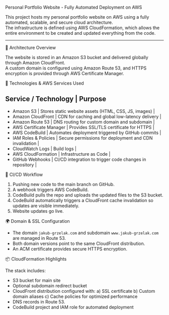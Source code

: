 Personal Portfolio Website - Fully Automated Deployment on AWS

This project hosts my personal portfolio website on AWS using a fully automated, scalable, and secure cloud architecture.  
The infrastructure is defined using AWS CloudFormation, which allows the entire environment to be created and updated everything from the code.

---

🚀 Architecture Overview

The website is stored in an Amazon S3 bucket and delivered globally through Amazon CloudFront.  
A custom domain is configured using Amazon Route 53, and HTTPS encryption is provided through AWS Certificate Manager.

🧰 Technologies & AWS Services Used

Service / Technology | Purpose 
------------------------------
- Amazon S3 | Stores static website assets (HTML, CSS, JS, images) |
- Amazon CloudFront | CDN for caching and global low-latency delivery |
- Amazon Route 53 | DNS routing for custom domain and subdomain |
- AWS Certificate Manager | Provides SSL/TLS certificate for HTTPS |
- AWS CodeBuild | Automates deployment triggered by GitHub commits |
- IAM Roles & Policies | Secure permissions for deployment and CDN invalidation |
- CloudWatch Logs | Build logs |
- AWS CloudFormation | Infrastructure as Code |
- GitHub Webhooks | CI/CD integration to trigger code changes in repository |

🔄 CI/CD Workflow

1. Pushing new code to the main branch on GitHub.
2. A webhook triggers AWS CodeBuild.
3. CodeBuild pulls the repo and uploads the updated files to the S3 bucket.
4. CodeBuild automatically triggers a CloudFront cache invalidation so updates are visible immediately.
5. Website updates go live.

🌍 Domain & SSL Configuration

- The domain `jakub-grzelak.com` and subdomain `www.jakub-grzelak.com` are managed in Route 53.
- Both domain versions point to the same CloudFront distribution.
- An ACM certificate provides secure HTTPS encryption.

📦 CloudFormation Highlights

The stack includes:

- S3 bucket for main site
- Optional subdomain redirect bucket
- CloudFront distribution configured with:
  a) SSL certificate
  b) Custom domain aliases
  c) Cache policies for optimized performance
- DNS records in Route 53.
- CodeBuild project and IAM role for automated deployment
